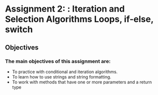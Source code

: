 # Assignment 2: : Iteration and Selection Algorithms Loops, if-else, switch

## Objectives


### The main objectives of this assignment are:
- To practice with conditional and iteration algorithms.
- To learn how to use strings and string formatting.
- To work with methods that have one or more parameters and a return type

